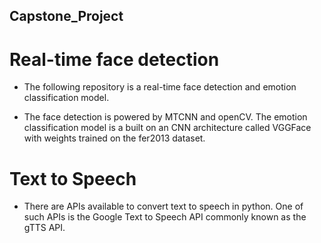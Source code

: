 ## Capstone_Project

# Real-time face detection

* The following repository is a real-time face detection and emotion classification model.

* The face detection is powered by MTCNN and openCV. The emotion classification model is a built on an CNN architecture called VGGFace with weights trained on the fer2013 dataset.

# Text to Speech

* There are APIs available to convert text to speech in python. One of such APIs is the Google Text to Speech API commonly known as the gTTS API.
